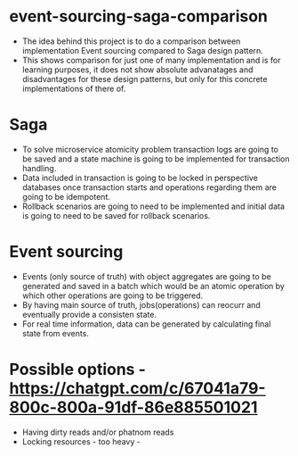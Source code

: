 # event-sourcing-saga-comparison

- The idea behind this project is to do a comparison between implementation Event sourcing compared to Saga design pattern.
- This shows comparison for just one of many implementation and is for learning purposes, it does not show absolute advanatages and disadvantages for these design patterns, but only for this concrete implementations of there of.

# Saga 

- To solve microservice atomicity problem transaction logs are going to be saved and a state machine is going to be implemented for transaction handling.
- Data included in transaction is going to be locked in perspective databases once transaction starts and operations regarding them are going to be idempotent.
- Rollback scenarios are going to need to be implemented and initial data is going to need to be saved for rollback scenarios.

# Event sourcing

- Events (only source of truth) with object aggregates are going to be generated and saved in a batch which would be an atomic operation by which other operations are going to be triggered. 
- By having main source of truth, jobs(operations) can reocurr and eventually provide a consisten state.  
- For real time information, data can be generated by calculating final state from events.


# Possible options - https://chatgpt.com/c/67041a79-800c-800a-91df-86e885501021
- Having dirty reads and/or phatnom reads
- Locking resources - too heavy - 
